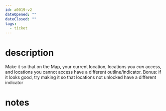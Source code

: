 ```yaml
---
id: a0019-v2
dateOpened: ""
dateClosed: ""
tags:
  - ticket
---
```

# description
Make it so that on the Map, your current location, locations you _can_ access, and locations you cannot access have a different outline/indicator.
Bonus: if it looks good, try making it so that locations not unlocked have a different indicator
# notes
